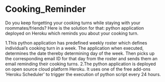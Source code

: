 # Cooking_Reminder
Do you keep forgetting your cooking turns while staying with your roommates/friends? Here is the solution for that: python application deployed on Heroku which reminds you about your cooking turn.

1.This python application has predefined weekly roster which defines individual’s cooking turn in a week. The application when executed, determines the date thereby determining day of the week. Then picks up the corresponding email ID for that day from the roster and sends them an email reminding their cooking turns.
2.The python application is deployed on open source cloud platform Heroku. It uses one of the free add-ons ‘Heroku Scheduler’ to trigger the execution of python script every 24 hours.   

